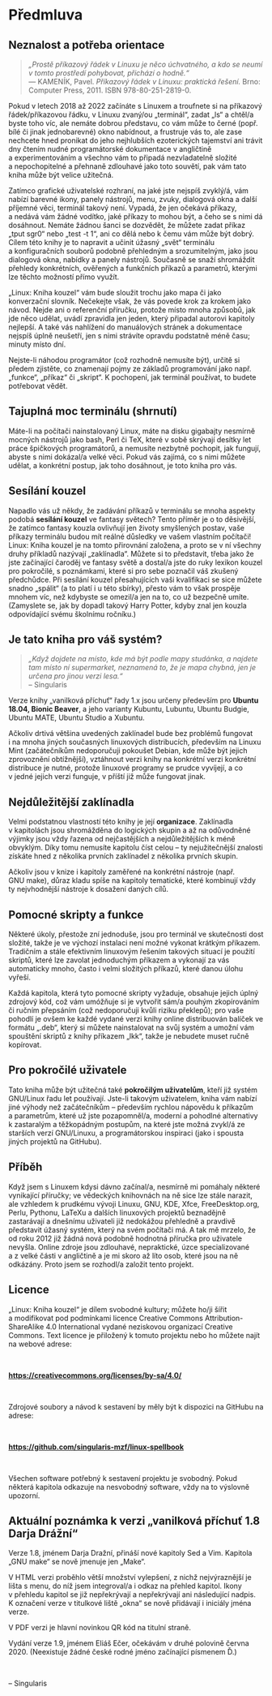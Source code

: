 <!--

Linux Kniha kouzel, předmluva
Copyright (c) 2019, 2020 Singularis <singularis@volny.cz>

Toto dílo je dílem svobodné kultury; můžete ho šířit a modifikovat pod
podmínkami licence Creative Commons Attribution-ShareAlike 4.0 International
vydané neziskovou organizací Creative Commons. Text licence je přiložený
k tomuto projektu nebo ho můžete najít na webové adrese:

https://creativecommons.org/licenses/by-sa/4.0/

-->

# Předmluva

## Neznalost a potřeba orientace

> *„Prostě příkazový řádek v Linuxu je něco úchvatného, a kdo se neumí v tomto prostředí pohybovat, přichází*
> *o hodně.“*<br>— KAMENÍK, Pavel. *Příkazový řádek v Linuxu: praktická řešení.* Brno: Computer Press, 2011. ISBN 978-80-251-2819-0.

<neodsadit>Pokud v letech 2018 až 2022 začínáte s Linuxem a troufnete si na
příkazový řádek/příkazovou řádku, v Linuxu zvaný/ou „terminál“,
zadat „ls“ a chtěl/a byste toho víc, ale nemáte dobrou představu, co vám může
to černé (popř. bílé či jinak jednobarevné) okno nabídnout, a frustruje vás to,
ale zase nechcete hned pronikat do jeho nejhlubších ezoterických tajemství
ani trávit dny čtením nudné programátorské dokumentace v angličtině
a experimentováním a všechno vám to připadá nezvladatelně složité
a nepochopitelné a přehnaně zdlouhavé jako toto souvětí,
pak vám tato kniha může být velice užitečná.

Zatímco grafické uživatelské rozhraní, na jaké jste nejspíš zvyklý/á, vám nabízí
barevné ikony, panely nástrojů, menu, zvuky, dialogová okna a další příjemné věci,
terminál takový není. Vypadá, že jen očekává příkazy, a nedává vám žádné vodítko,
jaké příkazy to mohou být, a čeho se s nimi dá dosáhnout.
Nemáte žádnou šanci se dozvědět, že můžete zadat příkaz „tput sgr0“ nebo „test -t 1“,
ani co dělá nebo k čemu vám může být dobrý.
Cílem této knihy je to napravit a učinit úžasný „svět“ terminálu
a konfiguračních souborů podobně přehledným a srozumitelným,
jako jsou dialogová okna, nabídky a panely nástrojů.
Současně se snaží shromáždit přehledy konkrétních, ověřených a funkčních příkazů
a parametrů, kterými lze těchto možností přímo využít.

<!--
*Veškerá moc terminálu přehledně, pro začátečníky i pokročilé.*
-->

„Linux: Kniha kouzel“ vám bude sloužit trochu jako mapa či jako konverzační slovník.
Nečekejte však, že vás povede krok za krokem jako návod.
Nejde ani o referenční příručku, protože místo mnoha způsobů, jak jde něco udělat,
uvádí zpravidla jen jeden, který připadal autorovi kapitoly nejlepší.
A také vás nahlížení do manuálových stránek a dokumentace nejspíš úplně neušetří,
jen s nimi strávíte opravdu podstatně méně času; minuty místo dní.

Nejste-li náhodou programátor (což rozhodně nemusíte být), určitě si předem zjistěte,
co znamenají pojmy ze základů programování jako např. „funkce“, „příkaz“ či „skript“.
K pochopení, jak terminál používat, to budete potřebovat vědět.

## Tajuplná moc terminálu (shrnutí)

Máte-li na počítači nainstalovaný Linux, máte na disku gigabajty nesmírně mocných
nástrojů jako bash, Perl či TeX, které v sobě skrývají desítky let práce špičkových
programátorů, a nemusíte nezbytně pochopit, jak fungují, abyste s nimi dokázal/a
velké věci. Pokud vás zajímá, co s nimi můžete udělat, a konkrétní postup,
jak toho dosáhnout, je toto kniha pro vás.

## Sesílání kouzel

Napadlo vás už někdy, že zadávání příkazů v terminálu se mnoha aspekty podobá
**sesílání kouzel** ve fantasy světech? Tento příměr je o to děsivější, že zatímco
fantasy kouzla ovlivňují jen životy smyšlených postav, vaše příkazy terminálu budou mít
reálné důsledky ve vašem vlastním počítači! Linux: Kniha kouzel je na tomto přirovnání
založena, a proto se v ní všechny druhy příkladů nazývají „zaklínadla“.
Můžete si to představit, třeba jako že jste začínající čaroděj ve fantasy světě a dostal/a
jste do ruky lexikon kouzel pro pokročilé, s poznámkami, které si pro sebe poznačil
váš zkušený předchůdce. Při sesílání kouzel přesahujících vaši kvalifikaci
se sice můžete snadno „spálit“ (a to platí i u této sbírky),
přesto vám to však prospěje mnohem víc, než kdybyste se omezil/a jen na to,
co už bezpečně umíte. (Zamyslete se, jak by dopadl takový Harry Potter,
kdyby znal jen kouzla odpovídající svému školnímu ročníku.)

## Je tato kniha pro váš systém?

> *„Když dojdete na místo, kde má být podle mapy studánka, a najdete tam místo ní supermarket, neznamená to, že je mapa chybná, jen je určena pro jinou verzi lesa.“*<br>– Singularis

<neodsadit>Verze knihy „vanilková příchuť“ řady 1.x jsou určeny především pro
**Ubuntu 18.04, Bionic Beaver**, a jeho varianty Kubuntu, Lubuntu, Ubuntu Budgie,
Ubuntu MATE, Ubuntu Studio a Xubuntu.

Ačkoliv drtivá většina uvedených zaklínadel bude bez problémů fungovat i na mnoha
jiných současných linuxových distribucích, především na Linuxu Mint
(začátečníkům nedoporučuji pokoušet Debian, kde může být jejich zprovoznění obtížnější),
vztáhnout verzi knihy na konkrétní verzi konkrétní distribuce je nutné,
protože linuxové programy se prudce vyvíjejí, a co v jedné jejich verzi funguje,
v příští již může fungovat jinak.

## Nejdůležitější zaklínadla

Velmi podstatnou vlastností této knihy je její **organizace**.
Zaklínadla v kapitolách jsou shromážděna do logických skupin
a až na odůvodněné výjimky jsou vždy řazena od nejčastějších a nejdůležitějších
k méně obvyklým. Díky tomu nemusíte kapitolu číst celou – ty nejužitečnější znalosti
získáte hned z několika prvních zaklínadel z několika prvních skupin.

Ačkoliv jsou v knize i kapitoly zaměřené na konkrétní nástroje (např. GNU make),
důraz kladu spíše na kapitoly tematické, které kombinují vždy ty nejvhodnější
nástroje k dosažení daných cílů.

## Pomocné skripty a funkce

Některé úkoly, přestože zní jednoduše, jsou pro terminál ve skutečnosti dost složité,
takže je ve výchozí instalaci není možné vykonat krátkým příkazem. Tradičním a stále
efektivním linuxovým řešením takových situací je použití skriptů, které lze zavolat
jednoduchým příkazem a vykonají za vás automaticky mnoho, často i velmi složitých příkazů,
které danou úlohu vyřeší.

Každá kapitola, která tyto pomocné skripty vyžaduje, obsahuje jejich úplný zdrojový kód,
což vám umóžňuje si je vytvořit sám/a pouhým zkopírováním či ručním přepsáním
(což nedoporučuji kvůli riziku překlepů); pro vaše pohodlí je ovšem
ke každé vydané verzi knihy online distribuován balíček ve formátu „.deb“,
který si můžete nainstalovat na svůj systém a umožní vám spouštění skriptů z knihy
příkazem „lkk“, takže je nebudete muset ručně kopírovat.

## Pro pokročilé uživatele

Tato kniha může být užitečná také **pokročilým uživatelům**, kteří již
systém GNU/Linux řadu let používají. Jste-li takovým uživatelem, kniha vám nabízí
jiné výhody než začátečníkům – především rychlou nápovědu k příkazům a parametrům,
které už jste pozapomněl/a, moderní a pohodlné alternativy k zastaralým
a těžkopádným postupům, na které jste možná zvykl/á ze starších verzí GNU/Linuxu, a programátorskou inspiraci (jako i spousta jiných projektů na GitHubu).

## Příběh

Když jsem s Linuxem kdysi dávno začínal/a, nesmírně mi pomáhaly některé vynikající příručky;
ve vědeckých knihovnách na ně sice lze stále narazit, ale vzhledem k prudkému vývoji Linuxu,
GNU, KDE, Xfce, FreeDesktop.org, Perlu, Pythonu, LaTeXu a dalších linuxových projektů beznadějně
zastarávají a dnešnímu uživateli již nedokážou přehledně a pravdivě představit
úžasný systém, který na svém počítači má.
A tak mě mrzelo, že od roku 2012 již žádná nová podobně hodnotná příručka pro uživatele
nevyšla. Online zdroje jsou zdlouhavé, nepraktické, úzce specializované a z velké části
v angličtině a je mi skoro až líto osob, které jsou na ně odkázány.
Proto jsem se rozhodl/a založit tento projekt.

## Licence

„Linux: Kniha kouzel“ je dílem svobodné kultury; můžete ho/ji šířit a modifikovat
pod podmínkami licence Creative Commons Attribution-ShareAlike 4.0 International
vydané neziskovou organizací Creative Commons. Text licence je přiložený
k tomuto projektu nebo ho můžete najít na webové adrese:

&nbsp;

<neodsadit>**https://creativecommons.org/licenses/by-sa/4.0/**

&nbsp;

<neodsadit>Zdrojové soubory a návod k sestavení by měly být k dispozici na GitHubu na adrese:

&nbsp;

<neodsadit>**https://github.com/singularis-mzf/linux-spellbook**

&nbsp;

<neodsadit>Všechen software potřebný k sestavení projektu je svobodný.
Pokud některá kapitola odkazuje na nesvobodný software, vždy na to výslovně upozorní.

## Aktuální poznámka k verzi „vanilková příchuť 1.8 Darja Drážní“

Verze 1.8, jménem Darja Dražní, přináší nové kapitoly Sed a Vim.
Kapitola „GNU make“ se nově jmenuje jen „Make“.

V HTML verzi proběhlo větší množství vylepšení, z nichž nejvýraznější je lišta s menu,
do níž jsem integroval/a i odkaz na přehled kapitol. Ikony v přehledu kapitol se
již nepřekrývají a nepřekrývají ani následující nadpis. K označení verze
v titulkové liště „okna“ se nově přidávají i iniciály jména verze.

V PDF verzi je hlavní novinkou QR kód na titulní straně.

Vydání verze 1.9, jménem Eliáš Ečer, očekávám v druhé polovině června 2020. (Neexistuje žádné české rodné jméno začínající písmenem Ď.)

&nbsp;

<neodsadit>– Singularis

